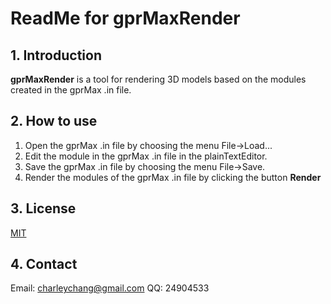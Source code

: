 # ReadMe for gprMaxRender
## 1. Introduction
**gprMaxRender** is a tool for rendering 3D models based on the modules created in the gprMax .in file. 
## 2. How to use
1. Open the gprMax .in file by choosing the menu File->Load...
2. Edit the module in the gprMax .in file in the plainTextEditor.
3. Save the gprMax .in file by choosing the menu File->Save.
4. Render the modules of the gprMax .in file by clicking the button **Render**
## 3. License
[MIT](https://github.com/gqk0524/gprMaxRender/blob/master/LICENSE)
## 4. Contact
Email: <charleychang@gmail.com>
QQ: 24904533
